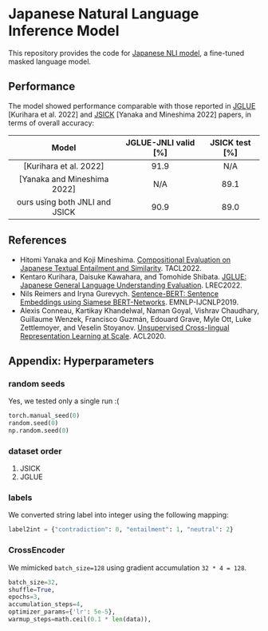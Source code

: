 
# Japanese Natural Language Inference Model
This repository provides the code for [Japanese NLI model](https://huggingface.co/cyberagent/xlm-roberta-large-jnli-jsick), a fine-tuned masked language model.

## Performance
The model showed performance comparable with those reported in [JGLUE](https://github.com/yahoojapan/JGLUE) [Kurihara et al. 2022] and [JSICK](https://github.com/verypluming/JSICK) [Yanaka and Mineshima 2022] papers, in terms of overall accuracy:

|              Model              | JGLUE-JNLI valid [%] | JSICK test [%] |
|:-------------------------------:|:----:|:-----:|
| [Kurihara et al. 2022]      | 91.9 |  N/A  |
| [Yanaka and Mineshima 2022] |  N/A |  89.1 |
| ours using both JNLI and JSICK  | 90.9 |  89.0 |

## References
- Hitomi Yanaka and Koji Mineshima. [Compositional Evaluation on Japanese Textual Entailment and Similarity](https://arxiv.org/abs/2208.04826). TACL2022.
- Kentaro Kurihara, Daisuke Kawahara, and Tomohide Shibata. [JGLUE: Japanese General Language Understanding Evaluation](https://aclanthology.org/2022.lrec-1.317/). LREC2022.
- Nils Reimers and Iryna Gurevych. [Sentence-BERT: Sentence Embeddings using Siamese BERT-Networks](https://aclanthology.org/D19-1410/). EMNLP-IJCNLP2019.
- Alexis Conneau, Kartikay Khandelwal, Naman Goyal, Vishrav Chaudhary, Guillaume Wenzek, Francisco Guzmán, Edouard Grave, Myle Ott, Luke Zettlemoyer, and Veselin Stoyanov. [Unsupervised Cross-lingual Representation Learning at Scale](https://aclanthology.org/2020.acl-main.747/). ACL2020.

## Appendix: Hyperparameters

### random seeds
Yes, we tested only a single run :(
```python
torch.manual_seed(0)
random.seed(0)
np.random.seed(0)
```

### dataset order
1. JSICK
1. JGLUE

### labels
We converted string label into integer using the following mapping:
```python
label2int = {"contradiction": 0, "entailment": 1, "neutral": 2}
```

### CrossEncoder
We mimicked `batch_size=128` using gradient accumulation `32 * 4 = 128`.
```python
batch_size=32,
shuffle=True,
epochs=3,
accumulation_steps=4,
optimizer_params={'lr': 5e-5},
warmup_steps=math.ceil(0.1 * len(data)),
```
